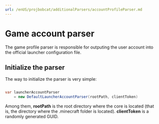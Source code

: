 ```yaml
---
url: /enUS/projbobcat/additionalParsers/accountProfileParser.md
---
```

# Game account parser

The game profile parser is responsible for outputing the user account into the official launcher configuration file.

## Initialize the parser

The way to initialize the parser is very simple:

```c#

var launcherAccountParser
    = new DefaultLauncherAccountParser(rootPath, clientToken)

```

Among them, **rootPath** is the root directory where the core is located (that is, the directory where the .minecraft folder is located).
**clientToken** is a randomly generated GUID.
